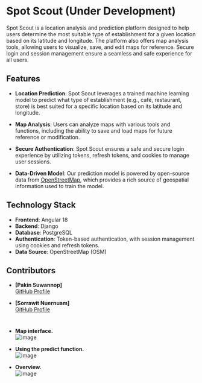 
# Spot Scout (Under Development)

Spot Scout is a location analysis and prediction platform designed to help users determine the most suitable type of establishment for a given location based on its latitude and longitude. The platform also offers map analysis tools, allowing users to visualize, save, and edit maps for reference. Secure login and session management ensure a seamless and safe experience for all users.

## Features

- **Location Prediction**: Spot Scout leverages a trained machine learning model to predict what type of establishment (e.g., café, restaurant, store) is best suited for a specific location based on its latitude and longitude.
  
- **Map Analysis**: Users can analyze maps with various tools and functions, including the ability to save and load maps for future reference or modification.

- **Secure Authentication**: Spot Scout ensures a safe and secure login experience by utilizing tokens, refresh tokens, and cookies to manage user sessions.

- **Data-Driven Model**: Our prediction model is powered by open-source data from [OpenStreetMap](https://www.openstreetmap.org/), which provides a rich source of geospatial information used to train the model.

## Technology Stack

- **Frontend**: Angular 18
- **Backend**: Django
- **Database**: PostgreSQL
- **Authentication**: Token-based authentication, with session management using cookies and refresh tokens.
- **Data Source**: OpenStreetMap (OSM)

## Contributors

- **[Pakin Suwannop]**   
  [GitHub Profile](https://github.com/yourusername) 

- **[Sorrawit Nuernuam]**    
  [GitHub Profile](https://github.com/yourusername) 

# 

- **Map interface.**  
![image](https://github.com/user-attachments/assets/ac837b50-e848-42b2-a5f8-fce435050450)

- **Using the predict function.**  
![image](https://github.com/user-attachments/assets/77a3aec3-9759-4644-9964-82beb764f0d7)

- **Overview.**  
![image](https://github.com/user-attachments/assets/90350cb2-b00f-47fc-8829-a4114603f75f)



